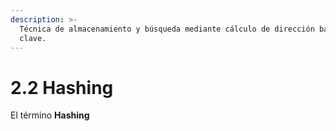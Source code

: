 ```yaml
---
description: >-
  Técnica de almacenamiento y búsqueda mediante cálculo de dirección basado en
  clave.
---
```


# 2.2 Hashing

El término **Hashing**

